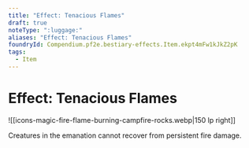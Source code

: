 ```yaml
---
title: "Effect: Tenacious Flames"
draft: true
noteType: ":luggage:"
aliases: "Effect: Tenacious Flames"
foundryId: Compendium.pf2e.bestiary-effects.Item.ekpt4mFw1kJkZ2pK
tags:
  - Item
---
```


# Effect: Tenacious Flames
![[icons-magic-fire-flame-burning-campfire-rocks.webp|150 lp right]]

Creatures in the emanation cannot recover from persistent fire damage.
